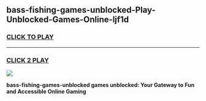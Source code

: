 
## bass-fishing-games-unblocked-Play-Unblocked-Games-Online-ljf1d
<h3>
<a href="https://premium76.site?title=bass-fishing-games-unblocked&ref=25A">CLICK TO PLAY</a></h3>
<hr>

<h3>
<a href="https://premium76.site?title=bass-fishing-games-unblocked&ref=25A">CLICK 2 PLAY</a>
  
</h3>

<a href="https://premium76.site?title=bass-fishing-games-unblocked&ref=25A"><img src="https://clearcache.store/games.png"></a>


**bass-fishing-games-unblocked games unblocked: Your Gateway to Fun and Accessible Online Gaming**
